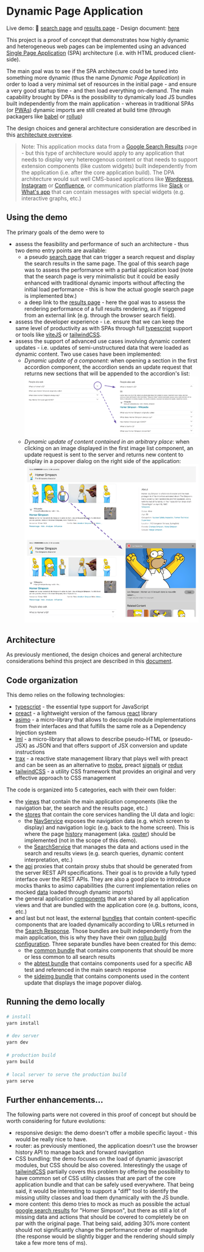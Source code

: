 
# Dynamic Page Application

Live demo: 🚀 [search page][search] and [results page][results] - Design document: [here][archi]



This project is a proof of concept that demonstrates how highly dynamic and heterogeneous web pages can be implemented using an advanced [Single Page Application][SPA] (SPA) architecture (i.e. with HTML produced client-side).

The main goal was to see if the SPA architecture could be tuned into something more dynamic (thus the name *Dynamic Page Application*) in order to load a very minimal set of resources in the initial page - and ensure a very good startup time - and then load everything on-demand. The main capability brought by DPAs is the possibility to dynamically load JS bundles built independently from the main application - whereas in traditional SPAs (or [PWAs][PWA]) dynamic imports are still created at build time (through packagers like [babel] or [rollup])

The design choices and general architecture consideration are described in this [architecture overview][archi].

> Note: This application mocks data from a [Google Search Results][GSPHS] page - but this type of architecture would apply to any application that needs to display very hetereogenous content or that needs to support extension components (like custom widgets) built independently from the application (i.e. after the core application build). The DPA architecture would suit well CMS-based applications like [Wordpress], [Instagram] or [Confluence], or communication platforms like [Slack] or [What's app][Whatsapp] that can contain messages with special widgets (e.g. interactive graphs, etc.)

[GSPHS]: https://www.google.com/search?q=homer+simpson
[Wordpress]: https://wordpress.com/read
[Instagram]: https://www.instagram.com/
[Confluence]: https://www.atlassian.com/software/confluence
[Slack]: https://slack.com/
[Whatsapp]: https://www.whatsapp.com/


## Using the demo

The primary goals of the demo were to
- assess the feasibility and performance of such an architecture - thus two demo entry points are available:
    - a pseudo [search page][search] that can trigger a search request and display the search results in the same page. The goal of this search page was to assess the performance with a partial application load (note that the search page is very minimalistic but it could be easily enhanced with traditional dynamic imports without affecting the initial load performance - this is how the actual google search page is implemented btw.)
    - a deep link to the [results page][results] - here the goal was to assess the rendering performance of a full results rendering, as if triggered from an external link (e.g. through the browser search field).
- assess the developer experience - i.e. ensure that we can keep the same level of productivity as with SPAs through full [typescript] support or tools like [viteJS] or [tailwindCSS].
- assess the support of advanced use cases involving dynamic content updates - i.e. updates of semi-unstructured data that were loaded as dynamic content. Two use cases have been implemented:
    - *Dynamic update of a component*: when opening a section in the first accordion component, the accordion sends an update request that returns new sections that will be appended to the accordion's list:
    ![mv](docs/accordion.png?raw=true)
    - *Dynamic update of content contained in an arbitrary place*: when clicking on an image displayed in the first image list component, an update request is sent to the server and returns new content to display in a popover dialog on the right side of the application:
    ![mv](docs/imgdialog.png?raw=true)


## Architecture

As previously mentioned, the design choices and general architecture considerations behind this project are described in this [document][archi].
## Code organization

This demo relies on the following technologies:
- [typescript] - the essential type support for JavaScript
- [preact] - a lightweight version of the famous [react] library
- [asimo] - a micro-library that allows to decouple module implementations from their interfaces and that fulfills the same role as a Dependency Injection system
- [lml] - a micro-library that allows to describe pseudo-HTML or (pseudo-JSX) as JSON and that offers support of JSX conversion and update instructions
- [trax] - a reactive state management library that plays well with preact and can be seen as an alternative to [mobx], preact [signals] or [redux]
- [tailwindCSS] - a utility CSS framework that provides an original and very effective approach to CSS management


The code is organized into 5 categories, each with their own folder:
- the [views] that contain the main application components (like the navigation bar, the search and the results page, etc.)
- the [stores] that contain the core services handling the UI data and logic:
    - the [NavService] exposes the navigation data (e.g. which screen to display) and navigation logic (e.g. back to the home screen). This is where the page [history] management (aka. [router]) should be implemented (not in the scope of this demo).
    - the [SearchService] that manages the data and actions used in the search and results views (e.g. search queries, dynamic content interpretation, etc.)
- the [api] proxies that contain proxy stubs that should be generated from the server REST API specifications. Their goal
is to provide a fully typed interface over the REST APIs. They are also a good place to introduce mocks thanks to asimo
capabilities (the current implementation relies on mocked [data] loaded through dynamic imports)
- the general application [components] that are shared by all application views and that are bundled with the application core (e.g. buttons, icons, etc.)
- and last but not least, the external [bundles] that contain content-specific components that are loaded dynamically according to URLs returned in the [Search Response]. Those bundles are built independently from the main application, this is why they have their own [rollup build configuration]. Three separate bundles have been created for this demo:
    - the [common bundle] that contains components that should be more or less common to all search results
    - the [abtest bundle] that contains components used for a specific AB test and referenced in the main search response
    - the [sideimg bundle] that contains components used in the content update that displays the image popover dialog.




[views]: https://github.com/asimojs/dpademo/tree/main/src/views
[stores]: https://github.com/asimojs/dpademo/tree/main/src/stores
[NavService]: https://github.com/asimojs/dpademo/blob/main/src/stores/nav.ts
[history]: https://developer.mozilla.org/en-US/docs/Web/API/History
[router]: https://github.com/preactjs/preact-router
[SearchService]: https://github.com/asimojs/dpademo/blob/main/src/stores/search.ts
[data]: https://github.com/asimojs/dpademo/tree/main/src/api/data
[components]: https://github.com/asimojs/dpademo/tree/main/src/components
[bundles]: https://github.com/asimojs/dpademo/tree/main/src/bundles
[Search Response]: https://github.com/asimojs/dpademo/blob/main/src/api/data/homer.ts
[rollup build configuration]: https://github.com/asimojs/dpademo/blob/main/rollup.config.js

[common bundle]: https://github.com/asimojs/dpademo/blob/main/src/bundles/common/index.ts
[abtest bundle]: https://github.com/asimojs/dpademo/blob/main/src/bundles/abtest/index.ts
[sideimg bundle]: https://github.com/asimojs/dpademo/blob/main/src/bundles/sideimg/index.ts


[typescript]: https://typescriptlang.org/
[preact]: https://preactjs.com/
[react]: https://reactjs.org/
[asimo]: https://github.com/asimojs/asimo
[lml]: https://github.com/asimojs/lml
[trax]: https://github.com/traxjs/trax
[mobx]: https://mobx.js.org/
[signals]: https://preactjs.com/guide/v10/signals/
[redux]: https://redux.js.org/
[api]: https://github.com/asimojs/dpademo/tree/main/src/api

## Running the demo locally

```bash
# install
yarn install

# dev server
yarn dev

# production build
yarn build

# local server to serve the production build
yarn serve
```

## Further enhancements...

The following parts were not covered in this proof of concept but should be worth considering for future evolutions:
- responsive design: the demo doesn't offer a mobile specific layout - this would be really nice to have.
- router: as previously mentioned, the application doesn't use the browser history API to manage back and forward navigation
- CSS bundling: the demo focuses on the load of dynamic javascript modules, but CSS should be also covered. Interestingly the usage of [tailwindCSS] partially covers this problem by offering the possibility to have common set of CSS utility classes that are part of the core application bundle and that can be safely used everywhere. That being said, it would be interesting to support a "diff" tool to identify the missing utility classes and load them dynamically with the JS bundle.
- more content: this demo tries to mock as much as possible the actual [google search results][GSPHS] for "Homer Simpson", but there as still a lot of missing data and actions that should be covered to completely be on par with the original page. That being said, adding 30% more content should not significantly change the performance order of magnitude (the response would be slightly bigger and the rendering should simply take a few more tens of ms).

[search]: https://asimojs.github.io/dpademo/
[results]: https://asimojs.github.io/dpademo/homer_simpson.html
[SPA]: https://en.wikipedia.org/wiki/Single-page_application
[babel]: https://babeljs.io/
[rollup]: https://rollupjs.org/
[PWA]: https://en.wikipedia.org/wiki/Progressive_web_app
[archi]: https://docs.google.com/document/d/1GqCh5UbKQdyXI8jyj1YoDHQOfTM8bDsYIVEzXJIdPO8
[viteJS]: https://vitejs.dev/
[tailwindCSS]: https://tailwindcss.com/
[PlayWright]: https://playwright.dev/
